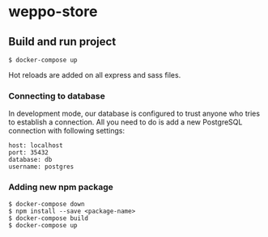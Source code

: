 # weppo-store

## Build and run project

```
$ docker-compose up
```

Hot reloads are added on all express and sass files.

### Connecting to database

In development mode, our database is configured to trust anyone who tries to establish a connection. All you need to do is add a new PostgreSQL connection with following settings:

```
host: localhost
port: 35432
database: db
username: postgres
```

### Adding new npm package

```
$ docker-compose down
$ npm install --save <package-name>
$ docker-compose build
$ docker-compose up
```